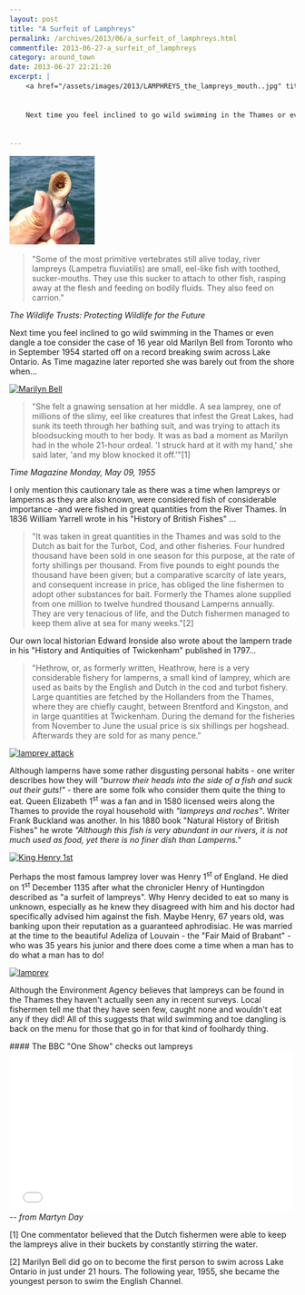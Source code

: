 ```yaml
---
layout: post
title: "A Surfeit of Lamphreys"
permalink: /archives/2013/06/a_surfeit_of_lamphreys.html
commentfile: 2013-06-27-a_surfeit_of_lamphreys
category: around_town
date: 2013-06-27 22:21:20
excerpt: |
    <a href="/assets/images/2013/LAMPHREYS_the_lampreys_mouth..jpg" title="See larger version of - the lampreys mouth."><img src="/assets/images/2013/LAMPHREYS_the_lampreys_mouth_thumb." width="150" height="156" alt="the lampreys mouth." class="photo right" /></a>
    
    
    Next time you feel inclined to go wild swimming in the Thames or even dangle a toe consider the case of 16 year old Marilyn Bell from Toronto who in September 1954 started off on a record breaking swim across Lake Ontario. As Time magazine later reported she was barely out from the shore when...
    

---
```


<a href="/assets/images/2013/LAMPHREYS_the_lampreys_mouth..jpg" title="See larger version of - the lampreys mouth."><img src="/assets/images/2013/LAMPHREYS_the_lampreys_mouth_thumb." width="150" height="156" alt="the lampreys mouth." class="photo right" /></a>

> "Some of the most primitive vertebrates still alive today, river lampreys (Lampetra fluviatilis) are small, eel-like fish with toothed, sucker-mouths. They use this sucker to attach to other fish, rasping away at the flesh and feeding on bodily fluids. They also feed on carrion."

<cite>The Wildlife Trusts: Protecting Wildlife for the Future</cite>

Next time you feel inclined to go wild swimming in the Thames or even dangle a toe consider the case of 16 year old Marilyn Bell from Toronto who in September 1954 started off on a record breaking swim across Lake Ontario. As Time magazine later reported she was barely out from the shore when...

<a href="/assets/images/2013/LAMPHREYS_Marilyn_Bell.jpg" title="See larger version of - Marilyn Bell"><img src="/assets/images/2013/LAMPHREYS_Marilyn_Bell_thumb.jpg" width="150" height="193" alt="Marilyn Bell" class="photo right" /></a>

> "She felt a gnawing sensation at her middle. A sea lamprey, one of millions of the slimy, eel like creatures that infest the Great Lakes, had sunk its teeth through her bathing suit, and was trying to attach its bloodsucking mouth to her body. It was as bad a moment as Marilyn had in the whole 21-hour ordeal. 'I struck hard at it with my hand,' she said later, 'and my blow knocked it off.'"[1]

<cite>Time Magazine Monday, May 09, 1955</cite>

I only mention this cautionary tale as there was a time when lampreys or lamperns as they are also known, were considered fish of considerable importance -and were fished in great quantities from the River Thames. In 1836 William Yarrell wrote in his "History of British Fishes" ...

> "It was taken in great quantities in the Thames and was sold to the Dutch as bait for the Turbot, Cod, and other fisheries. Four hundred thousand have been sold in one season for this purpose, at the rate of forty shillings per thousand. From five pounds to eight pounds the thousand have been given; but a comparative scarcity of late years, and consequent increase in price, has obliged the line fishermen to adopt other substances for bait. Formerly the Thames alone supplied from one million to twelve hundred thousand Lamperns annually. They are very tenacious of life, and the Dutch fishermen managed to keep them alive at sea for many weeks."[2]

Our own local historian Edward Ironside also wrote about the lampern trade in his "History and Antiquities of Twickenham" published in 1797...

> "Hethrow, or, as formerly written, Heathrow, here is a very considerable fishery for lamperns, a small kind of lamprey, which are used as baits by the English and Dutch in the cod and turbot fishery. Large quantities are fetched by the Hollanders from the Thames, where they are chiefly caught, between Brentford and Kingston, and in large quantities at Twickenham. During the demand for the fisheries from November to June the usual price is six shillings per hogshead. Afterwards they are sold for as many pence."

<a href="/assets/images/2013/LAMPHREYS_lamprey_attack.jpg" title="See larger version of - lamprey attack"><img src="/assets/images/2013/LAMPHREYS_lamprey_attack_thumb.jpg" width="150" height="100" alt="lamprey attack" class="photo right" /></a>

Although lamperns have some rather disgusting personal habits - one writer describes how they will <em>"burrow their heads into the side of a fish and suck out their guts!"</em> - there are some folk who consider them quite the thing to eat. Queen Elizabeth 1<sup>st</sup> was a fan and in 1580 licensed weirs along the Thames to provide the royal household with <em>"lampreys and roches"</em>. Writer Frank Buckland was another. In his 1880 book "Natural History of British Fishes" he wrote <em>"Although this fish is very abundant in our rivers, it is not much used as food, yet there is no finer dish than Lamperns."</em>

<a href="/assets/images/2013/LAMPHREYS_King_Henry_1st.jpg" title="See larger version of - King Henry 1st"><img src="/assets/images/2013/LAMPHREYS_King_Henry_1st_thumb.jpg" width="150" height="195" alt="King Henry 1st" class="photo right" /></a>

Perhaps the most famous lamprey lover was Henry 1<sup>st</sup> of England. He died on 1<sup>st</sup> December 1135 after what the chronicler Henry of Huntingdon described as "a surfeit of lampreys". Why Henry decided to eat so many is unknown, especially as he knew they disagreed with him and his doctor had specifically advised him against the fish. Maybe Henry, 67 years old, was banking upon their reputation as a guaranteed aphrodisiac. He was married at the time to the beautiful Adeliza of Louvain - the "Fair Maid of Brabant" - who was 35 years his junior and there does come a time when a man has to do what a man has to do!

<div markdown="1" class="box">
<a href="/assets/images/2013/LAMPHREYS_lamprey.jpg" title="See larger version of -  lamprey"><img src="/assets/images/2013/LAMPHREYS_lamprey_thumb.jpg" width="150" height="112" alt=" lamprey" class="photo left" /></a>

Although the Environment Agency believes that lampreys can be found in the Thames they haven't actually seen any in recent surveys. Local fishermen tell me that they have seen few, caught none and wouldn't eat any if they did! All of this suggests that wild swimming and toe dangling is back on the menu for those that go in for that kind of foolhardy thing.

</div>
<div markdown="1" class="box">
#### The BBC "One Show" checks out lampreys

<iframe width="500" height="281" src="//www.youtube-nocookie.com/embed/N-7oo_-JR6w?rel=0" frameborder="0" allowfullscreen>
</iframe>
</div>
<cite>-- from Martyn Day</cite>

[1] One commentator believed that the Dutch fishermen were able to keep the lampreys alive in their buckets by constantly stirring the water.

[2] Marilyn Bell did go on to become the first person to swim across Lake Ontario in just under 21 hours. The following year, 1955, she became the youngest person to swim the English Channel.
